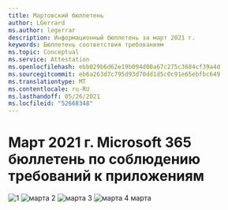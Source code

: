 ```yaml
---
title: Мартовский бюллетень
author: LGerrard
ms.author: legerrar
description: Информационный бюллетень за март 2021 г.
keywords: Бюллетень соответствия требованиям
ms.topic: Conceptual
ms.service: Attestation
ms.openlocfilehash: ebb029b6d62e19b094d00a67c275c3684cf39a4d
ms.sourcegitcommit: eb6a263d7c795d93d70dd1d5c0c91e65ebfbc649
ms.translationtype: MT
ms.contentlocale: ru-RU
ms.lasthandoff: 05/26/2021
ms.locfileid: "52668348"
---
```

# <a name="march-2021-microsoft-365-app-compliance-newsletter"></a>Март 2021 г. Microsoft 365 бюллетень по соблюдению требований к приложениям

![1 ](https://github.com/MicrosoftDocs/OfficeDocs-AppCompliance-pr/blob/master/Apps/media/March1.PNG)
 ![ марта 2 ](https://github.com/MicrosoftDocs/OfficeDocs-AppCompliance-pr/blob/master/Apps/media/March2.PNG)
 ![ марта 3 ](https://github.com/MicrosoftDocs/OfficeDocs-AppCompliance-pr/blob/master/Apps/media/March3.PNG)
 ![ марта 4 марта](https://github.com/MicrosoftDocs/OfficeDocs-AppCompliance-pr/blob/master/Apps/media/March4.PNG)
